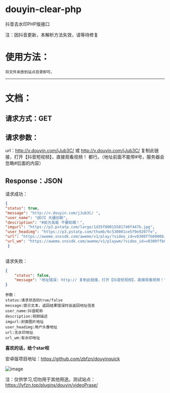 # douyin-clear-php
抖音去水印PHP版接口  

注：因抖音更新，本解析方法失效，请等待修复

使用方法：  
==
    将文件夹放到站点目录即可。  
 ********
 文档： 
 ==
  请求方式：GET  
  --
  请求参数：  
  --
  url：http://v.douyin.com/jJub3C/ 或 http://v.douyin.com/jJub3C/ 复制此链接，打开【抖音短视频】，直接观看视频！
都行。（地址前面不能带\#号，服务器会忽略\#后面的内容）  

  Response：JSON  
  --
请求成功：
````json
{
"status": true,
"message": "http://v.douyin.com/jJub3C/ ",
"user_name": "@DJI 大疆创新",   
"description": "#前方高能 不要眨眼！",  
"imgurl": "https://p3.pstatp.com/large/1d35f00015501740f447b.jpg",  
"user_headimg": "https://p3.pstatp.com/thumb/6c530001ce5f9e9207fe",  
"url": "https://aweme.snssdk.com/aweme/v1/play/?video_id=v0300ffb0000biabmhqhh3mrpo38d760&line=0", 
"url_wm": "https://aweme.snssdk.com/aweme/v1/playwm/?video_id=v0300ffb0000biabmhqhh3mrpo38d760&line=0"  
 }  
      
````
请求失败：
````json
{
	"status": false,
	"message": "地址错误: http:// 复制此链接，打开【抖音短视频】，直接观看视频！"
}
````

    参数：
    status:请求状态码true/false  
    message:提示文本，返回结果错误时会返回地址信息  
    user_name:抖音昵称  
    description:视频描述  
    imgurl:封面图片地址  
    user_headimg:用户头像地址  
    url:无水印地址  
    url_wm:有水印地址  

**喜欢的话，给个star呗**

安卓版项目地址：https://github.com/zbfzn/douyinquick  

![image](https://github.com/zbfzn/douyin-clear-php/blob/master/douyin/douyin-no-wm.png) 

<font>注：仅供学习,切勿用于其他用途。</font>测试站点：https://lyfzn.top/plugins/douyin/videoPrase/
